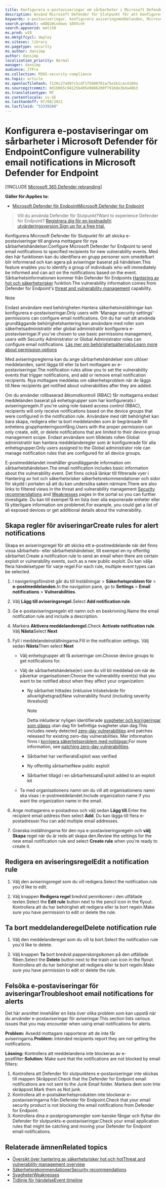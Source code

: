 ```yaml
---
title: Konfigurera e-postaviseringar om sårbarheter i Microsoft Defender för Endpoint
description: Använd Microsoft Defender för Slutpunkt för att konfigurera inställningar för e-postaviseringar för sårbarhetshändelser.
keywords: e-postaviseringar, konfigurera aviseringsmeddelanden, Microsoft Defender för slutpunkt, Microsoft Defender för slutpunktsaviseringar, windows 10 Enterprise, windows 10 education
search.product: eADQiWindows 10XVcnh
search.appverid: met150
ms.prod: w10
ms.mktglfcycl: deploy
ms.sitesec: library
ms.pagetype: security
ms.author: dansimp
author: dansimp
localization_priority: Normal
manager: dansimp
audience: ITPro
ms.collection: M365-security-compliance
ms.topic: article
ms.openlocfilehash: f126c27a997c5cdf1f5600701a75e1b1cac4160a
ms.sourcegitcommit: 0d1b065c94125b495e9886200f7918de3bda40b3
ms.translationtype: MT
ms.contentlocale: sv-SE
ms.lasthandoff: 07/08/2021
ms.locfileid: "53339280"
---
```

# <a name="configure-vulnerability-email-notifications-in-microsoft-defender-for-endpoint"></a><span data-ttu-id="d0432-104">Konfigurera e-postaviseringar om sårbarheter i Microsoft Defender för Endpoint</span><span class="sxs-lookup"><span data-stu-id="d0432-104">Configure vulnerability email notifications in Microsoft Defender for Endpoint</span></span>

[!INCLUDE [Microsoft 365 Defender rebranding](../../includes/microsoft-defender.md)]

<span data-ttu-id="d0432-105">**Gäller för:**</span><span class="sxs-lookup"><span data-stu-id="d0432-105">**Applies to:**</span></span>
- [<span data-ttu-id="d0432-106">Microsoft Defender för Endpoint</span><span class="sxs-lookup"><span data-stu-id="d0432-106">Microsoft Defender for Endpoint</span></span>](https://go.microsoft.com/fwlink/?linkid=2154037)

><span data-ttu-id="d0432-107">Vill du använda Defender för Slutpunkt?</span><span class="sxs-lookup"><span data-stu-id="d0432-107">Want to experience Defender for Endpoint?</span></span> [<span data-ttu-id="d0432-108">Registrera dig för en kostnadsfri utvärderingsversion.</span><span class="sxs-lookup"><span data-stu-id="d0432-108">Sign up for a free trial.</span></span>](https://www.microsoft.com/microsoft-365/windows/microsoft-defender-atp?ocid=docs-wdatp-emailconfig-abovefoldlink)

<span data-ttu-id="d0432-109">Konfigurera Microsoft Defender för Slutpunkt för att skicka e-postaviseringar till angivna mottagare för nya sårbarhetshändelser.</span><span class="sxs-lookup"><span data-stu-id="d0432-109">Configure Microsoft Defender for Endpoint to send email notifications to specified recipients for new vulnerability events.</span></span> <span data-ttu-id="d0432-110">Med den här funktionen kan du identifiera en grupp personer som omedelbart blir informerad och kan agera på aviseringar baserat på händelsen.</span><span class="sxs-lookup"><span data-stu-id="d0432-110">This feature enables you to identify a group of individuals who will immediately be informed and can act on the notifications based on the event.</span></span> <span data-ttu-id="d0432-111">Sårbarhetsinformationen kommer från Defender för Endpoints [Hantering av hot och säkerhetsrisker](next-gen-threat-and-vuln-mgt.md) funktion.</span><span class="sxs-lookup"><span data-stu-id="d0432-111">The vulnerability information comes from Defender for Endpoint's [threat and vulnerability management](next-gen-threat-and-vuln-mgt.md) capability.</span></span>

> [!NOTE]
> <span data-ttu-id="d0432-112">Endast användare med behörigheten Hantera säkerhetsinställningar kan konfigurera e-postaviseringar.</span><span class="sxs-lookup"><span data-stu-id="d0432-112">Only users with 'Manage security settings' permissions can configure email notifications.</span></span> <span data-ttu-id="d0432-113">Om du har valt att använda grundläggande behörighetshantering kan användare med roller som säkerhetsadministratör eller global administratör konfigurera e-postaviseringar.</span><span class="sxs-lookup"><span data-stu-id="d0432-113">If you've chosen to use basic permissions management, users with Security Administrator or Global Administrator roles can configure email notifications.</span></span> [<span data-ttu-id="d0432-114">Läs mer om behörighetsalternativ</span><span class="sxs-lookup"><span data-stu-id="d0432-114">Learn more about permission options</span></span>](user-roles.md)

<span data-ttu-id="d0432-115">Med aviseringsreglerna kan du ange sårbarhetshändelser som utlöser meddelanden, samt lägga till eller ta bort mottagare av e-postaviseringar.</span><span class="sxs-lookup"><span data-stu-id="d0432-115">The notification rules allow you to set the vulnerability events that trigger notifications, and add or remove email notification recipients.</span></span> <span data-ttu-id="d0432-116">Nya mottagare meddelas om säkerhetsproblem när de läggs till.</span><span class="sxs-lookup"><span data-stu-id="d0432-116">New recipients get notified about vulnerabilities after they are added.</span></span>

<span data-ttu-id="d0432-117">Om du använder rollbaserad åtkomstkontroll (RBAC) får mottagarna endast meddelanden baserat på enhetsgrupper som har konfigurerats i aviseringsregeln.</span><span class="sxs-lookup"><span data-stu-id="d0432-117">If you're using role-based access control (RBAC), recipients will only receive notifications based on the device groups that were configured in the notification rule.</span></span>
<span data-ttu-id="d0432-118">Användare med rätt behörighet kan bara skapa, redigera eller ta bort meddelanden som är begränsade till enhetens grupphanteringsomfång.</span><span class="sxs-lookup"><span data-stu-id="d0432-118">Users with the proper permission can only create, edit, or delete notifications that are limited to their device group management scope.</span></span> <span data-ttu-id="d0432-119">Endast användare som tilldelats rollen Global administratör kan hantera meddelanderegler som är konfigurerade för alla enhetsgrupper.</span><span class="sxs-lookup"><span data-stu-id="d0432-119">Only users assigned to the Global administrator role can manage notification rules that are configured for all device groups.</span></span>

<span data-ttu-id="d0432-120">E-postmeddelandet innehåller grundläggande information om sårbarhetshändelsen.</span><span class="sxs-lookup"><span data-stu-id="d0432-120">The email notification includes basic information about the vulnerability event.</span></span> <span data-ttu-id="d0432-121">Det finns också länkar till filtrerade vyer [](tvm-security-recommendation.md) i [](tvm-weaknesses.md) Hantering av hot och säkerhetsrisker säkerhetsrekommendationer och sidor för skydd i portalen så att du kan undersöka saken närmare.</span><span class="sxs-lookup"><span data-stu-id="d0432-121">There are also links to filtered views in the threat and vulnerability management [Security recommendations](tvm-security-recommendation.md) and [Weaknesses](tvm-weaknesses.md) pages in the portal so you can further investigate.</span></span> <span data-ttu-id="d0432-122">Du kan till exempel få en lista över alla exponerade enheter eller få ytterligare information om problemet.</span><span class="sxs-lookup"><span data-stu-id="d0432-122">For example, you could get a list of all exposed devices or get additional details about the vulnerability.</span></span>

## <a name="create-rules-for-alert-notifications"></a><span data-ttu-id="d0432-123">Skapa regler för aviseringar</span><span class="sxs-lookup"><span data-stu-id="d0432-123">Create rules for alert notifications</span></span>

<span data-ttu-id="d0432-124">Skapa en aviseringsregel för att skicka ett e-postmeddelande när det finns vissa sårbarhets- eller sårbarhetshändelser, till exempel en ny offentlig sårbarhet.</span><span class="sxs-lookup"><span data-stu-id="d0432-124">Create a notification rule to send an email when there are certain exploit or vulnerability events, such as a new public exploit.</span></span> <span data-ttu-id="d0432-125">Du kan välja flera händelsetyper för varje regel.</span><span class="sxs-lookup"><span data-stu-id="d0432-125">For each rule, multiple event types can be selected.</span></span>

1. <span data-ttu-id="d0432-126">I navigeringsfönstret går du till Inställningar  >  **Säkerhetsproblem för**  >  **e-postmeddelanden.**</span><span class="sxs-lookup"><span data-stu-id="d0432-126">In the navigation pane, go to **Settings** > **Email notifications** > **Vulnerabilities**.</span></span>

2. <span data-ttu-id="d0432-127">Välj **Lägg till aviseringsregel.**</span><span class="sxs-lookup"><span data-stu-id="d0432-127">Select **Add notification rule**.</span></span>

3. <span data-ttu-id="d0432-128">Ge e-postaviseringsregeln ett namn och en beskrivning.</span><span class="sxs-lookup"><span data-stu-id="d0432-128">Name the email notification rule and include a description.</span></span>

4. <span data-ttu-id="d0432-129">Markera **Aktivera meddelanderegel.**</span><span class="sxs-lookup"><span data-stu-id="d0432-129">Check **Activate notification rule**.</span></span> <span data-ttu-id="d0432-130">Välj **Nästa**</span><span class="sxs-lookup"><span data-stu-id="d0432-130">Select **Next**</span></span>

5. <span data-ttu-id="d0432-131">Fyll i meddelandeinställningarna.</span><span class="sxs-lookup"><span data-stu-id="d0432-131">Fill in the notification settings.</span></span> <span data-ttu-id="d0432-132">Välj sedan **Nästa**</span><span class="sxs-lookup"><span data-stu-id="d0432-132">Then select **Next**</span></span>

    - <span data-ttu-id="d0432-133">Välj enhetsgrupper att få aviseringar om.</span><span class="sxs-lookup"><span data-stu-id="d0432-133">Choose device groups to get notifications for.</span></span>
    - <span data-ttu-id="d0432-134">Välj de sårbarhetshändelse(er) som du vill bli meddelad om när de påverkar organisationen:</span><span class="sxs-lookup"><span data-stu-id="d0432-134">Choose the vulnerability event(s) that you want to be notified about when they affect your organization:</span></span>
        - <span data-ttu-id="d0432-135">Ny sårbarhet hittades (inklusive tröskelvärde för allvarlighetsgrad)</span><span class="sxs-lookup"><span data-stu-id="d0432-135">New vulnerability found (including severity threshold)</span></span>

            > [!NOTE]
            > <span data-ttu-id="d0432-136">Detta inkluderar nyligen identifierade [svagheter och korrigeringar som släpps](tvm-zero-day-vulnerabilities.md) utan dag för befintliga svagheter utan dag.</span><span class="sxs-lookup"><span data-stu-id="d0432-136">This includes newly detected [zero-day vulnerabilities](tvm-zero-day-vulnerabilities.md) and patches released for existing zero-day vulnerabilities.</span></span> <span data-ttu-id="d0432-137">Mer information finns i [korrigera säkerhetsproblem med nolldagar.](tvm-zero-day-vulnerabilities.md#patching-zero-day-vulnerabilities)</span><span class="sxs-lookup"><span data-stu-id="d0432-137">For more information, see [patching zero-day vulnerabilities](tvm-zero-day-vulnerabilities.md#patching-zero-day-vulnerabilities).</span></span>

        - <span data-ttu-id="d0432-138">Sårbarhet har verifierats</span><span class="sxs-lookup"><span data-stu-id="d0432-138">Exploit was verified</span></span>
        - <span data-ttu-id="d0432-139">Ny offentlig sårbarhet</span><span class="sxs-lookup"><span data-stu-id="d0432-139">New public exploit</span></span>
        - <span data-ttu-id="d0432-140">Sårbarhet tillagd i en sårbarhetssats</span><span class="sxs-lookup"><span data-stu-id="d0432-140">Exploit added to an exploit kit</span></span>

    - <span data-ttu-id="d0432-141">Ta med organisationens namn om du vill att organisationens namn ska visas i e-postmeddelandet.</span><span class="sxs-lookup"><span data-stu-id="d0432-141">Include organization name if you want the organization name in the email.</span></span>

6. <span data-ttu-id="d0432-142">Ange mottagarens e-postadress och välj sedan **Lägg till**.</span><span class="sxs-lookup"><span data-stu-id="d0432-142">Enter the recipient email address then select **Add**.</span></span> <span data-ttu-id="d0432-143">Du kan lägga till flera e-postadresser.</span><span class="sxs-lookup"><span data-stu-id="d0432-143">You can add multiple email addresses.</span></span>

7. <span data-ttu-id="d0432-144">Granska inställningarna för den nya e-postaviseringsregeln och **välj Skapa** regel när du är redo att skapa den.</span><span class="sxs-lookup"><span data-stu-id="d0432-144">Review the settings for the new email notification rule and select **Create rule** when you're ready to create it.</span></span>

## <a name="edit-a-notification-rule"></a><span data-ttu-id="d0432-145">Redigera en aviseringsregel</span><span class="sxs-lookup"><span data-stu-id="d0432-145">Edit a notification rule</span></span>

1. <span data-ttu-id="d0432-146">Välj den aviseringsregel som du vill redigera.</span><span class="sxs-lookup"><span data-stu-id="d0432-146">Select the notification rule you'd like to edit.</span></span>

2. <span data-ttu-id="d0432-147">Välj knappen **Redigera regel** bredvid pennikonen i den utfällade texten.</span><span class="sxs-lookup"><span data-stu-id="d0432-147">Select the **Edit rule** button next to the pencil icon in the flyout.</span></span> <span data-ttu-id="d0432-148">Kontrollera att du har behörighet att redigera eller ta bort regeln.</span><span class="sxs-lookup"><span data-stu-id="d0432-148">Make sure you have permission to edit or delete the rule.</span></span>

## <a name="delete-notification-rule"></a><span data-ttu-id="d0432-149">Ta bort meddelanderegel</span><span class="sxs-lookup"><span data-stu-id="d0432-149">Delete notification rule</span></span>

1. <span data-ttu-id="d0432-150">Välj den meddelanderegel som du vill ta bort.</span><span class="sxs-lookup"><span data-stu-id="d0432-150">Select the notification rule you'd like to delete.</span></span>

2. <span data-ttu-id="d0432-151">Välj knappen **Ta** bort bredvid papperskorgsikonen på den utfällade fliken.</span><span class="sxs-lookup"><span data-stu-id="d0432-151">Select the **Delete** button next to the trash can icon in the flyout.</span></span> <span data-ttu-id="d0432-152">Kontrollera att du har behörighet att redigera eller ta bort regeln.</span><span class="sxs-lookup"><span data-stu-id="d0432-152">Make sure you have permission to edit or delete the rule.</span></span>

## <a name="troubleshoot-email-notifications-for-alerts"></a><span data-ttu-id="d0432-153">Felsöka e-postaviseringar för aviseringar</span><span class="sxs-lookup"><span data-stu-id="d0432-153">Troubleshoot email notifications for alerts</span></span>

<span data-ttu-id="d0432-154">Det här avsnittet innehåller en lista över olika problem som kan uppstå när du använder e-postaviseringar för aviseringar.</span><span class="sxs-lookup"><span data-stu-id="d0432-154">This section lists various issues that you may encounter when using email notifications for alerts.</span></span>

<span data-ttu-id="d0432-155">**Problem:** Avsedd mottagare rapporterar att de inte får aviseringarna.</span><span class="sxs-lookup"><span data-stu-id="d0432-155">**Problem:** Intended recipients report they are not getting the notifications.</span></span>

<span data-ttu-id="d0432-156">**Lösning:** Kontrollera att meddelandena inte blockeras av e-postfilter:</span><span class="sxs-lookup"><span data-stu-id="d0432-156">**Solution:** Make sure that the notifications are not blocked by email filters:</span></span>

1. <span data-ttu-id="d0432-157">Kontrollera att Defender för slutpunktens e-postaviseringar inte skickas till mappen Skräppost.</span><span class="sxs-lookup"><span data-stu-id="d0432-157">Check that the Defender for Endpoint email notifications are not sent to the Junk Email folder.</span></span> <span data-ttu-id="d0432-158">Markera dem som Inte skräppost.</span><span class="sxs-lookup"><span data-stu-id="d0432-158">Mark them as Not junk.</span></span>
2. <span data-ttu-id="d0432-159">Kontrollera att e-postsäkerhetsprodukten inte blockerar e-postaviseringarna från Defender för Endpoint.</span><span class="sxs-lookup"><span data-stu-id="d0432-159">Check that your email security product is not blocking the email notifications from Defender for Endpoint.</span></span>
3. <span data-ttu-id="d0432-160">Kontrollera dina e-postprogramsregler som kanske fångar och flyttar din Defender för slutpunkts-e-postaviseringar.</span><span class="sxs-lookup"><span data-stu-id="d0432-160">Check your email application rules that might be catching and moving your Defender for Endpoint email notifications.</span></span>

## <a name="related-topics"></a><span data-ttu-id="d0432-161">Relaterade ämnen</span><span class="sxs-lookup"><span data-stu-id="d0432-161">Related topics</span></span>

- [<span data-ttu-id="d0432-162">Översikt över hantering av säkerhetsrisker hot och hot</span><span class="sxs-lookup"><span data-stu-id="d0432-162">Threat and vulnerability management overview</span></span>](next-gen-threat-and-vuln-mgt.md)
- [<span data-ttu-id="d0432-163">Säkerhetsrekommendationer</span><span class="sxs-lookup"><span data-stu-id="d0432-163">Security recommendations</span></span>](tvm-security-recommendation.md)
- [<span data-ttu-id="d0432-164">Svagheter</span><span class="sxs-lookup"><span data-stu-id="d0432-164">Weaknesses</span></span>](tvm-weaknesses.md)
- [<span data-ttu-id="d0432-165">Tidlinje för händelse</span><span class="sxs-lookup"><span data-stu-id="d0432-165">Event timeline</span></span>](threat-and-vuln-mgt-event-timeline.md)
